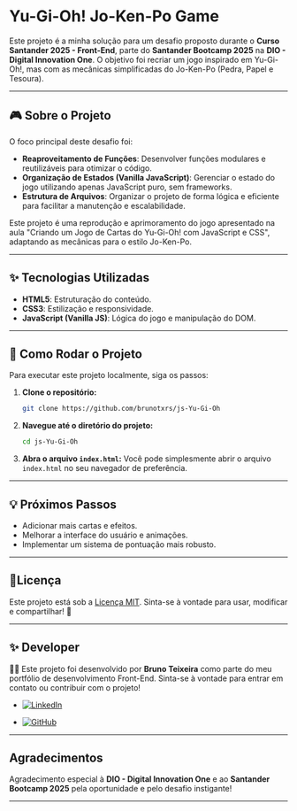 # Yu-Gi-Oh\! Jo-Ken-Po Game

Este projeto é a minha solução para um desafio proposto durante o **Curso Santander 2025 - Front-End**, parte do **Santander Bootcamp 2025** na **DIO - Digital Innovation One**. O objetivo foi recriar um jogo inspirado em Yu-Gi-Oh\!, mas com as mecânicas simplificadas do Jo-Ken-Po (Pedra, Papel e Tesoura).

-----

## 🎮 Sobre o Projeto

O foco principal deste desafio foi:

  * **Reaproveitamento de Funções**: Desenvolver funções modulares e reutilizáveis para otimizar o código.
  * **Organização de Estados (Vanilla JavaScript)**: Gerenciar o estado do jogo utilizando apenas JavaScript puro, sem frameworks.
  * **Estrutura de Arquivos**: Organizar o projeto de forma lógica e eficiente para facilitar a manutenção e escalabilidade.

Este projeto é uma reprodução e aprimoramento do jogo apresentado na aula "Criando um Jogo de Cartas do Yu-Gi-Oh\! com JavaScript e CSS", adaptando as mecânicas para o estilo Jo-Ken-Po.

-----

## ✨ Tecnologias Utilizadas

  * **HTML5**: Estruturação do conteúdo.
  * **CSS3**: Estilização e responsividade.
  * **JavaScript (Vanilla JS)**: Lógica do jogo e manipulação do DOM.

-----

## 🚀 Como Rodar o Projeto

Para executar este projeto localmente, siga os passos:

1.  **Clone o repositório:**

    ```bash
    git clone https://github.com/brunotxrs/js-Yu-Gi-Oh
    ```

2.  **Navegue até o diretório do projeto:**

    ```bash
    cd js-Yu-Gi-Oh
    ```

3.  **Abra o arquivo `index.html`:**
    Você pode simplesmente abrir o arquivo `index.html` no seu navegador de preferência.

-----

## 💡 Próximos Passos

  * Adicionar mais cartas e efeitos.
  * Melhorar a interface do usuário e animações.
  * Implementar um sistema de pontuação mais robusto.

-----

## 📜Licença
Este projeto está sob a [Licença MIT](./License). Sinta-se à vontade para usar, modificar e compartilhar\! 🚀

-----

## ✨ Developer
👨‍💻 Este projeto foi desenvolvido por <strong>Bruno Teixeira</strong> como parte do meu portfólio de desenvolvimento Front-End. Sinta-se à vontade para entrar em contato ou contribuir com o projeto!

- [![LinkedIn](https://custom-icon-badges.demolab.com/badge/LinkedIn-0A66C2?logo=linkedin-white&logoColor=fff)](https://www.linkedin.com/in/brunotxrs/)

- [![GitHub](https://img.shields.io/badge/GitHub-%23121011.svg?logo=github&logoColor=white)](https://github.com/brunotxrs)


-----

## Agradecimentos

Agradecimento especial à **DIO - Digital Innovation One** e ao **Santander Bootcamp 2025** pela oportunidade e pelo desafio instigante\!

-----